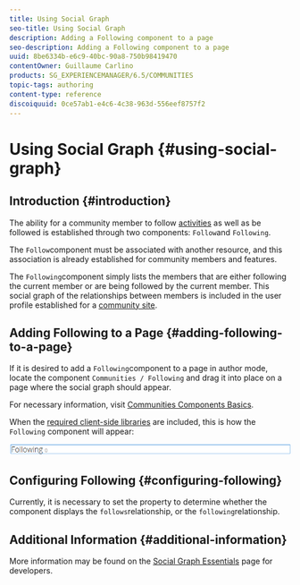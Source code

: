 ```yaml
---
title: Using Social Graph
seo-title: Using Social Graph
description: Adding a Following component to a page
seo-description: Adding a Following component to a page
uuid: 8be6334b-e6c9-40bc-90a8-750b98419470
contentOwner: Guillaume Carlino
products: SG_EXPERIENCEMANAGER/6.5/COMMUNITIES
topic-tags: authoring
content-type: reference
discoiquuid: 0ce57ab1-e4c6-4c38-963d-556eef8757f2
---
```


# Using Social Graph {#using-social-graph}

## Introduction {#introduction}

The ability for a community member to follow [activities](activities.md) as well as be followed is established through two components: `Follow`and `Following`.

The `Follow`component must be associated with another resource, and this association is already established for community members and features.

The `Following`component simply lists the members that are either following the current member or are being followed by the current member. This social graph of the relationships between members is included in the user profile established for a [community site](overview.md#communitiessites).

## Adding Following to a Page {#adding-following-to-a-page}

If it is desired to add a `Following`component to a page in author mode, locate the component `Communities / Following` and drag it into place on a page where the social graph should appear.

For necessary information, visit [Communities Components Basics](basics.md).

When the [required client-side libraries](essentials-socialgraph.md#essentials-for-client-side) are included, this is how the `Following` component will appear:

![chlimage_1-447](assets/chlimage_1-447.png)

## Configuring Following {#configuring-following}

Currently, it is necessary to set the property to determine whether the component displays the `follows`relationship, or the `following`relationship.

## Additional Information {#additional-information}

More information may be found on the [Social Graph Essentials](essentials-socialgraph.md) page for developers.
